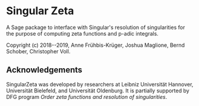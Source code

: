 # Singular Zeta

A Sage package to interface with Singular's resolution of singularities for the
purpose of computing zeta functions and p-adic integrals.

Copyright (c) 2018--2019, Anne Frühbis-Krüger, Joshua Maglione, Bernd Schober,
Christopher Voll.

## Acknowledgements 

SingularZeta was developed by researchers at Leibniz Universität Hannover,
Universität Bielefeld, and Universität Oldenburg. It is partially supported by
DFG program *Order zeta functions and resolution of singularities*.